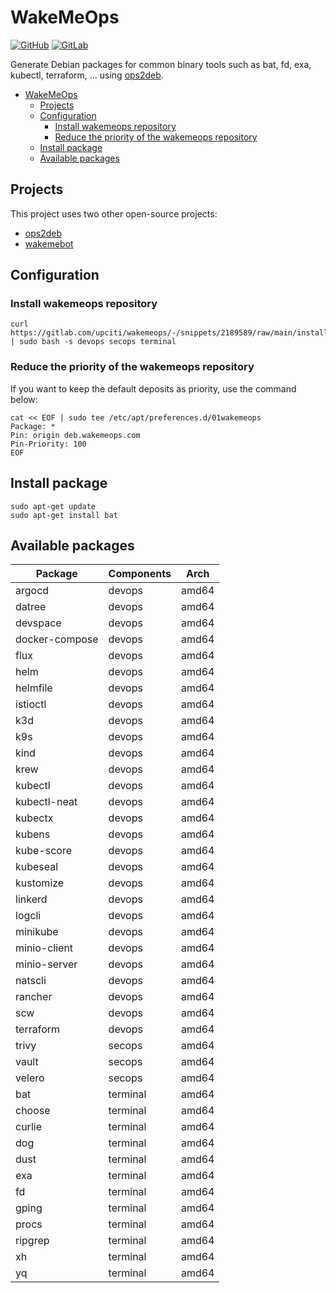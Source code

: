 # WakeMeOps

[![GitHub](https://img.shields.io/badge/GitHub-100000?style=for-the-badge&logo=github&logoColor=white)](https://github.com/upciti/wakemeops)
[![GitLab](https://img.shields.io/badge/GitLab-330F63?style=for-the-badge&logo=gitlab&logoColor=white)](https://gitlab.com/upciti/wakemeops)

Generate Debian packages for common binary tools such as bat, fd, exa, kubectl, terraform, ...
using [ops2deb](https://github.com/upciti/ops2deb).

- [WakeMeOps](#wakemeops)
  - [Projects](#projects)
  - [Configuration](#configuration)
    - [Install wakemeops repository](#install-wakemeops-repository)
    - [Reduce the priority of the wakemeops repository](#reduce-the-priority-of-the-wakemeops-repository)
  - [Install package](#install-package)
  - [Available packages](#available-packages)

## Projects

This project uses two other open-source projects:

- [ops2deb](https://github.com/upciti/ops2deb)
- [wakemebot](https://github.com/upciti/wakemebot)

## Configuration

### Install wakemeops repository

```shell
curl https://gitlab.com/upciti/wakemeops/-/snippets/2189589/raw/main/install.sh | sudo bash -s devops secops terminal
```

### Reduce the priority of the wakemeops repository

If you want to keep the default deposits as priority,
use the command below:

```shell
cat << EOF | sudo tee /etc/apt/preferences.d/01wakemeops
Package: *
Pin: origin deb.wakemeops.com
Pin-Priority: 100
EOF
```

## Install package

```shell
sudo apt-get update
sudo apt-get install bat
```

## Available packages

| Package        | Components  | Arch  |
| -------------- | ----------- | ----- |
| argocd         | devops      | amd64 |
| datree         | devops      | amd64 |
| devspace       | devops      | amd64 |
| docker-compose | devops      | amd64 |
| flux           | devops      | amd64 |
| helm           | devops      | amd64 |
| helmfile       | devops      | amd64 |
| istioctl       | devops      | amd64 |
| k3d            | devops      | amd64 |
| k9s            | devops      | amd64 |
| kind           | devops      | amd64 |
| krew           | devops      | amd64 |
| kubectl        | devops      | amd64 |
| kubectl-neat   | devops      | amd64 |
| kubectx        | devops      | amd64 |
| kubens         | devops      | amd64 |
| kube-score     | devops      | amd64 |
| kubeseal       | devops      | amd64 |
| kustomize      | devops      | amd64 |
| linkerd        | devops      | amd64 |
| logcli         | devops      | amd64 |
| minikube       | devops      | amd64 |
| minio-client   | devops      | amd64 |
| minio-server   | devops      | amd64 |
| natscli        | devops      | amd64 |
| rancher        | devops      | amd64 |
| scw            | devops      | amd64 |
| terraform      | devops      | amd64 |
| trivy          | secops      | amd64 |
| vault          | secops      | amd64 |
| velero         | secops      | amd64 |
| bat            | terminal    | amd64 |
| choose         | terminal    | amd64 |
| curlie         | terminal    | amd64 |
| dog            | terminal    | amd64 |
| dust           | terminal    | amd64 |
| exa            | terminal    | amd64 |
| fd             | terminal    | amd64 |
| gping          | terminal    | amd64 |
| procs          | terminal    | amd64 |
| ripgrep        | terminal    | amd64 |
| xh             | terminal    | amd64 |
| yq             | terminal    | amd64 |
